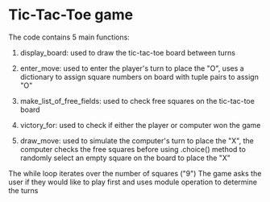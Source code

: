 # Tic-Tac-Toe game 

The code contains 5 main functions:

1. display_board: used to draw the tic-tac-toe board between turns

2. enter_move: used to enter the player's turn to place the "O", 
uses a dictionary to assign square numbers on board with tuple pairs to assign "O"

3. make_list_of_free_fields: used to check free squares on the tic-tac-toe board

4. victory_for: used to check if either the player or computer won the game

5. draw_move: used to simulate the computer's turn to place the "X", 
the computer checks the free squares before using .choice() method to randomly select an 
empty square on the board to place the "X"

The while loop iterates over the number of squares ("9")
The game asks the user if they would like to play first and uses module operation to determine
the turns
